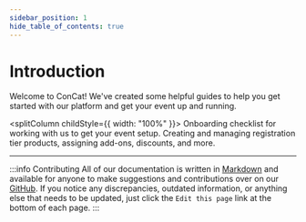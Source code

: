 ```yaml
---
sidebar_position: 1
hide_table_of_contents: true
---
```


# Introduction

Welcome to ConCat! We've created some helpful guides to help you get started with our platform and get your
event up and running.

<splitColumn childStyle={{ width: "100%" }}>
  <bigButton href="#" title="Getting Started with ConCat" icon="not_started">
    Onboarding checklist for working with us to get your event setup.
  </bigButton>
  <bigButton to="/docs/guides/registration/attendance" title="Attendance Tiers" icon="badge">
    Creating and managing registration tier products, assigning add-ons, discounts, and more.
  </bigButton>
</splitColumn>

----

:::info Contributing
All of our documentation is written in [Markdown](https://en.wikipedia.org/wiki/Markdown) and available for
anyone to make suggestions and contributions over on our [GitHub](https://github.com/ConventionCatCorp/concat-docs).
If you notice any discrepancies, outdated information, or anything else that needs to be updated, just click the `Edit this page` link at the bottom of each page.
:::
